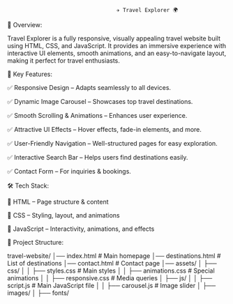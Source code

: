                                        ✈️ Travel Explorer 🌍

🌟 Overview:

Travel Explorer is a fully responsive, visually appealing travel website built using HTML, CSS, and JavaScript. It provides an immersive experience with interactive UI elements, smooth animations, and an easy-to-navigate layout, making it perfect for travel enthusiasts.

🎯 Key Features:

✅ Responsive Design – Adapts seamlessly to all devices.

✅ Dynamic Image Carousel – Showcases top travel destinations.

✅ Smooth Scrolling & Animations – Enhances user experience.

✅ Attractive UI Effects – Hover effects, fade-in elements, and more.

✅ User-Friendly Navigation – Well-structured pages for easy exploration.

✅ Interactive Search Bar – Helps users find destinations easily.

✅ Contact Form – For inquiries & bookings.

🛠️ Tech Stack:

🔹 HTML – Page structure & content

🔹 CSS – Styling, layout, and animations

🔹 JavaScript – Interactivity, animations, and effects

📂 Project Structure:

travel-website/
│── index.html         # Main homepage
│── destinations.html  # List of destinations
│── contact.html       # Contact page
│── assets/
│   ├── css/
│   │   ├── styles.css # Main styles
│   │   ├── animations.css # Special animations
│   │   ├── responsive.css # Media queries
│   ├── js/
│   │   ├── script.js # Main JavaScript file
│   │   ├── carousel.js # Image slider
│   ├── images/
│   ├── fonts/

